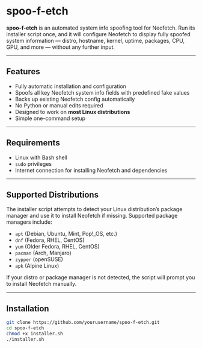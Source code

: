 # spoo-f-etch

**spoo-f-etch** is an automated system info spoofing tool for Neofetch. Run its installer script once, and it will configure Neofetch to display fully spoofed system information — distro, hostname, kernel, uptime, packages, CPU, GPU, and more — without any further input.

---

## Features

- Fully automatic installation and configuration  
- Spoofs all key Neofetch system info fields with predefined fake values  
- Backs up existing Neofetch config automatically  
- No Python or manual edits required  
- Designed to work on **most Linux distributions**  
- Simple one-command setup  

---

## Requirements

- Linux with Bash shell  
- `sudo` privileges  
- Internet connection for installing Neofetch and dependencies  

---

## Supported Distributions

The installer script attempts to detect your Linux distribution’s package manager and use it to install Neofetch if missing. Supported package managers include:

- `apt` (Debian, Ubuntu, Mint, Pop!_OS, etc.)  
- `dnf` (Fedora, RHEL, CentOS)  
- `yum` (Older Fedora, RHEL, CentOS)  
- `pacman` (Arch, Manjaro)  
- `zypper` (openSUSE)  
- `apk` (Alpine Linux)  

If your distro or package manager is not detected, the script will prompt you to install Neofetch manually.

---

## Installation

```bash
git clone https://github.com/yourusername/spoo-f-etch.git
cd spoo-f-etch
chmod +x installer.sh
./installer.sh
